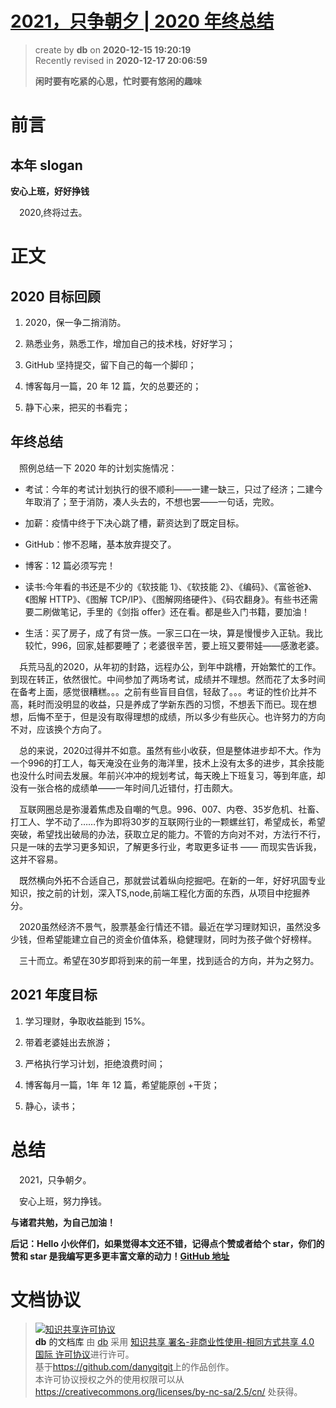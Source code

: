 # [2021，只争朝夕 | 2020 年终总结](https://github.com/danygitgit)

> create by **db** on **2020-12-15 19:20:19**  
> Recently revised in **2020-12-17 20:06:59**
>
> **闲时要有吃紧的心思，忙时要有悠闲的趣味**

# 前言
## 本年 slogan

**安心上班，好好挣钱**

&emsp;2020,终将过去。
# 正文
## **2020 目标回顾**

1.  2020，保一争二捎消防。

2.  熟悉业务，熟悉工作，增加自己的技术栈，好好学习；

3.  GitHub 坚持提交，留下自己的每一个脚印；

4.  博客每月一篇，20 年 12 篇，欠的总要还的；

5.  静下心来，把买的书看完；

## 年终总结

&emsp;照例总结一下 2020 年的计划实施情况：

- 考试：今年的考试计划执行的很不顺利——一建一缺三，只过了经济；二建今年取消了；至于消防，凑人头去的，不想也罢——一句话，完败。

- 加薪：疫情中终于下决心跳了槽，薪资达到了既定目标。

- GitHub：惨不忍睹，基本放弃提交了。

- 博客：12 篇必须写完！

- 读书:今年看的书还是不少的《软技能 1》、《软技能 2》、《编码》、《富爸爸》、《图解 HTTP》、《图解 TCP/IP》、《图解网络硬件》、《码农翻身》。有些书还需要二刷做笔记，手里的《剑指 offer》还在看。都是些入门书籍，要加油！

- 生活：买了房子，成了有贷一族。一家三口在一块，算是慢慢步入正轨。我比较忙，996，回家,娃都要睡了；老婆很辛苦，要上班又要带娃——感激老婆。

&emsp;兵荒马乱的2020，从年初的封路，远程办公，到年中跳槽，开始繁忙的工作。到现在转正，依然很忙。中间参加了两场考试，成绩并不理想。然而花了太多时间在备考上面，感觉很糟糕。。。之前有些盲目自信，轻敌了。。。考证的性价比并不高，耗时而没明显的收益，只是养成了学新东西的习惯，不想丢下而已。现在想想，后悔不至于，但是没有取得理想的成绩，所以多少有些灰心。也许努力的方向不对，应该换个方向了。

&emsp;总的来说，2020过得并不如意。虽然有些小收获，但是整体进步却不大。作为一个996的打工人，每天淹没在业务的海洋里，技术上没有太多的进步，其余技能也没什么时间去发展。年前兴冲冲的规划考试，每天晚上下班复习，等到年底，却没有一张合格的成绩单——一年时间几近错付，打击颇大。

&emsp;互联网圈总是弥漫着焦虑及自嘲的气息。996、007、内卷、35岁危机、社畜、打工人、学不动了……作为即将30岁的互联网行业的一颗螺丝钉，希望成长，希望突破，希望找出破局的办法，获取立足的能力。不管的方向对不对，方法行不行，只是一味的去学习更多知识，了解更多行业，考取更多证书 —— 而现实告诉我，这并不容易。

&emsp;既然横向外拓不合适自己，那就尝试着纵向挖掘吧。在新的一年，好好巩固专业知识，按之前的计划，深入TS,node,前端工程化方面的东西，从项目中挖掘养分。

&emsp;2020虽然经济不景气，股票基金行情还不错。最近在学习理财知识，虽然没多少钱，但希望能建立自己的资金价值体系，稳健理财，同时为孩子做个好榜样。

&emsp;三十而立。希望在30岁即将到来的前一年里，找到适合的方向，并为之努力。
## 2021 年度目标

1. 学习理财，争取收益能到 15%。

2. 带着老婆娃出去旅游；

3. 严格执行学习计划，拒绝浪费时间；

4. 博客每月一篇，1年 年 12 篇，希望能原创 +干货；

5. 静心，读书；

# 总结

&emsp;2021，只争朝夕。

&emsp;安心上班，努力挣钱。

**与诸君共勉，为自己加油！**

**后记：Hello 小伙伴们，如果觉得本文还不错，记得点个赞或者给个 star，你们的赞和 star 是我编写更多更丰富文章的动力！[GitHub 地址](https://github.com/danygitgit/Cheer-for-yourself/blob/master/myNotes/%E5%B5%97%E6%9C%88/%E6%88%91%E7%9A%842020/2020%EF%BC%8C%E6%AD%A5%E5%B1%A5%E4%B8%8D%E5%81%9C.md)**

# 文档协议

> <a rel="license" href="http://creativecommons.org/licenses/by-nc-sa/4.0/"><img alt="知识共享许可协议" style="border-width:0" src="https://i.creativecommons.org/l/by-nc-sa/4.0/88x31.png" /></a><br /><a xmlns:dct="http://purl.org/dc/terms/" property="dct:title">**db** 的文档库</a> 由 <a xmlns:cc="http://creativecommons.org/ns#" href="db" property="cc:attributionName" rel="cc:attributionURL">db</a> 采用 <a rel="license" href="http://creativecommons.org/licenses/by-nc-sa/4.0/">知识共享 署名-非商业性使用-相同方式共享 4.0 国际 许可协议</a>进行许可。<br />基于<a xmlns:dct="http://purl.org/dc/terms/" href="https://github.com/danygitgit" rel="dct:source">https://github.com/danygitgit</a>上的作品创作。<br />本许可协议授权之外的使用权限可以从 <a xmlns:cc="http://creativecommons.org/ns#" href="https://creativecommons.org/licenses/by-nc-sa/2.5/cn/" rel="cc:morePermissions">https://creativecommons.org/licenses/by-nc-sa/2.5/cn/</a> 处获得。
